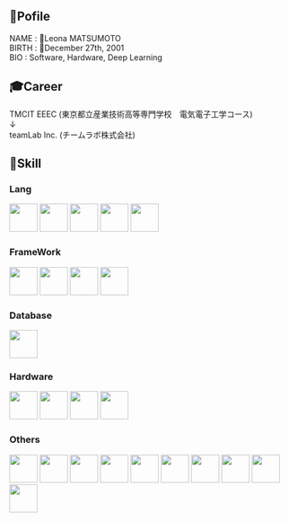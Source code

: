 ## 🦖Pofile
NAME    : 👻Leona MATSUMOTO
<br>
BIRTH   : 🎂December 27th, 2001
<br>
BIO     : Software, Hardware, Deep Learning

## 🎓Career
TMCIT EEEC (東京都立産業技術高等専門学校　電気電子工学コース)
<br>
↓
<br>
teamLab Inc. (チームラボ株式会社)

## 🧠Skill
### Lang
<img src="https://user-images.githubusercontent.com/69725322/199580443-5c42fc65-4624-46e9-a0cc-2e650989307f.svg" height=50px /> <img src="https://user-images.githubusercontent.com/69725322/199583254-7578a907-1454-4cc8-b237-fb35decb58a0.svg" height=50px /> <img src="https://user-images.githubusercontent.com/69725322/199580327-3382101d-6b75-4269-bcec-f9e15fe16605.svg" height=50px/> <img src="https://user-images.githubusercontent.com/69725322/199587238-f903caa4-abc8-4b95-8520-ee4e701c33cb.svg" height=50px/> <img src="https://user-images.githubusercontent.com/69725322/199587357-ef2f3e0e-fda4-4807-86be-6501fe76bf3b.svg" height=50px/>

### FrameWork
<img src="https://user-images.githubusercontent.com/69725322/199580604-9ea6ffd1-074c-4f15-8675-fcb1ef2f80bc.svg" height=50px /> <img src="https://user-images.githubusercontent.com/69725322/199582061-6e86784a-7824-4478-871f-7196535f432e.svg" height=50px /> <img src="https://user-images.githubusercontent.com/69725322/199582657-a8a9a062-862c-4919-9bbc-f7d7336d94fd.svg" height=50px /> <img src="https://user-images.githubusercontent.com/69725322/199582892-acf4f111-159b-4694-9300-c2e27b45bd08.svg" height=50px /> 

### Database
<img src="https://user-images.githubusercontent.com/69725322/199589940-c6349dd2-b0e7-408d-bfcf-6bd7d587f386.svg" height=50px />


### Hardware
<img src="https://www.openrtm.org/openrtm/sites/default/files/6341/NV_JETSON_TX1_LOGO4.png" height=50px /> <img src="https://user-images.githubusercontent.com/69725322/199580770-3db21660-cab8-4874-988f-a4a662f7d317.svg" height=50px /> <img src="https://docs.m5stack.com/assets/m5logo2022.svg" height=50px /> <img src="https://user-images.githubusercontent.com/69725322/199581713-9df15d5f-9552-4771-a442-4ec36a84dac0.svg" height=50px />

### Others
<img src="https://user-images.githubusercontent.com/69725322/199588368-4c0c3152-762d-4c21-ac69-adc18db004d5.svg" height=50px /> <img src="https://user-images.githubusercontent.com/69725322/199581161-b9b9eab1-8793-49d9-b07b-ce4b30867781.svg" height=50px /> <img src="https://user-images.githubusercontent.com/69725322/199578414-ff68edf6-d020-4604-9ec6-49a0edaf1a19.png" height=50px /> <img src="https://prtimes.jp/data/corp/85839/logo/pc-39d3d42692e592cb6c40797982d20d21-e42563c40ae39d1d803ac44c6a2a26d2.png" height=50px /> <img src="https://www.techmediatoday.com/wp-content/uploads/2020/09/Eagle_2017_lockup_500x248.png" height=50px /> <img src="https://upload.wikimedia.org/wikipedia/commons/thumb/9/92/LaTeX_logo.svg/2560px-LaTeX_logo.svg.png" height=50px /> <img src="https://upload.wikimedia.org/wikipedia/commons/thumb/2/21/Matlab_Logo.png/667px-Matlab_Logo.png" height=50px /> <img src="https://sourceforge.net/p/gnuplot/patches/_discuss/thread/dd8a7c1b/630c/attachment/icon.svg" height=50px /> <img src="https://ngspice.sourceforge.io/images/nglogo.jpg" height=50px /> <img src="https://upload.wikimedia.org/wikipedia/commons/thumb/3/3f/Redmine_logo.svg/2560px-Redmine_logo.svg.png" height=50px />



